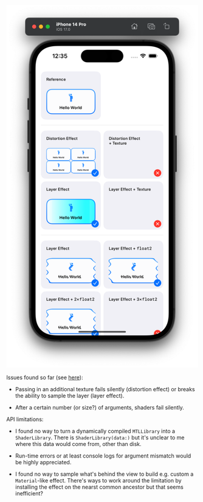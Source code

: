 ![](img/screenshot.png)

Issues found so far (see [here](ShaderBugs/ContentView.swift)):

- Passing in an additional texture fails silently (distortion effect) or breaks the ability to sample the layer (layer effect).

- After a certain number (or size?) of arguments, shaders fail silently.

API limitations:

- I found no way to turn a dynamically compiled `MTLLibrary` into a `ShaderLibrary`. There is `ShaderLibrary(data:)` but it's unclear to me where this data would come from, other than disk.

- Run-time errors or at least console logs for argument mismatch would be highly appreciated.

- I found no way to sample what's behind the view to build e.g. custom a `Material`-like effect. There's ways to work around the limitation by installing the effect on the nearst common ancestor but that seems inefficient?
